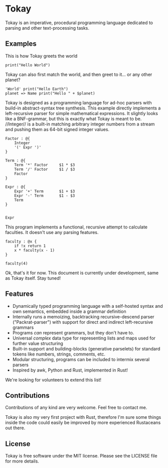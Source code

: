 # Tokay

Tokay is an imperative, procedural programming language dedicated to parsing and other text-processing tasks.


## Examples

This is how Tokay greets the world

```tokay
print("Hello World")
```

Tokay can also first match the world, and then greet to it... or any other planet?

```tokay
'World' print("Hello Earth")
planet => Name print("Hello " + $planet)
```

Tokay is designed as a programming language for ad-hoc parsers with build-in abstract-syntax tree synthesis. This example directly implements a left-recursive parser for simple mathematical expressions. It slightly looks like a BNF-grammar, but this is exactly what Tokay is meant to be. //Integer// is a built-in matching arbitrary integer numbers from a stream and pushing them as 64-bit signed integer values.

```tokay
Factor : @{
    Integer
    '(' Expr ')'
}

Term : @{
    Term '*' Factor     $1 * $3
    Term '/' Factor     $1 / $3
    Factor
}

Expr : @{
    Expr '+' Term       $1 + $3
    Expr '-' Term       $1 - $3
    Term
}


Expr
```

This program implements a functional, recursive attempt to calculate faculties. It doesn't use any parsing features.

```
faculty : @x {
    if !x return 1
    x * faculty(x - 1)
}

faculty(4)
```

Ok, that's it for now. This document is currently under development, same as Tokay itself. Stay tuned!

## Features

- Dynamically typed programming language with a self-hosted syntax and own semantics, embedded inside a grammar definition
- Internally runs a memoizing, backtracking recursive-descend parser ("Packrat-parser") with support for direct and indirect left-recursive grammars
- Programs _can_ represent grammars, but they don't have to.
- Universal _complex_ data type for representing lists and maps used for further value structuring
- Built-in support and building-blocks (generative parselets) for standard tokens like numbers, strings, comments, etc.
- Modular structuring, programs can be included to intermix several parsers
- Inspired by awk, Python and Rust, implemented in Rust!


We're looking for volunteers to extend this list!


## Contributions

Contributions of any kind are very welcome. Feel free to contact me.

Tokay is also my very first project with Rust, therefore I'm sure some things inside the code could easily be improved by more experienced Rustaceans out there.


## License

Tokay is free software under the MIT license.
Please see the LICENSE file for more details.
